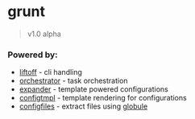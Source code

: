 # grunt
> v1.0 alpha

### Powered by:
* [liftoff] - cli handling
* [orchestrator] - task orchestration
* [expander] - template powered configurations
* [configtmpl] - template rendering for configurations
* [configfiles] - extract files using [globule]

[liftoff]: http://github.com/tkellen/node-liftoff
[orchestrator]: http://github.com/robrich/orchestrator
[expander]: http://github.com/tkellen/node-expander
[configtmpl]: http://github.com/tkellen/node-configtmpl
[configfiles]: http://github.com/tkellen/node-configfiles
[globule]: http://github.com/cowboy/node-globule
